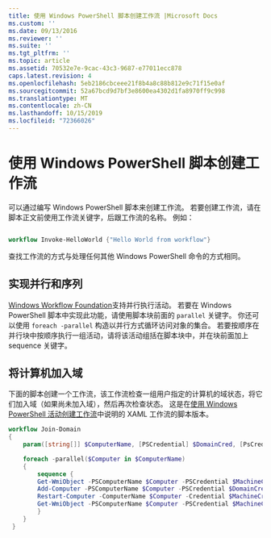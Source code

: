 ```yaml
---
title: 使用 Windows PowerShell 脚本创建工作流 |Microsoft Docs
ms.custom: ''
ms.date: 09/13/2016
ms.reviewer: ''
ms.suite: ''
ms.tgt_pltfrm: ''
ms.topic: article
ms.assetid: 70532e7e-9cac-43c3-9687-e77011ecc878
caps.latest.revision: 4
ms.openlocfilehash: 5eb2186cbceee21f8b4a8c88b812e9c71f15e0af
ms.sourcegitcommit: 52a67bcd9d7bf3e8600ea4302d1fa8970ff9c998
ms.translationtype: MT
ms.contentlocale: zh-CN
ms.lasthandoff: 10/15/2019
ms.locfileid: "72366026"
---
```

# <a name="creating-a-workflow-by-using-a-windows-powershell-script"></a>使用 Windows PowerShell 脚本创建工作流

可以通过编写 Windows PowerShell 脚本来创建工作流。 若要创建工作流，请在脚本正文前使用工作流关键字，后跟工作流的名称。 例如：

```powershell

workflow Invoke-HelloWorld {"Hello World from workflow"}
```

查找工作流的方式与处理任何其他 Windows PowerShell 命令的方式相同。

## <a name="implementing-parallel-and-sequence"></a>实现并行和序列

[Windows Workflow Foundation](https://msdn.microsoft.com/en-us/library/ms735967.aspx)支持并行执行活动。 若要在 Windows PowerShell 脚本中实现此功能，请使用脚本块前面的 `parallel` 关键字。 你还可以使用 `foreach -parallel` 构造以并行方式循环访问对象的集合。 若要按顺序在并行块中按顺序执行一组活动，请将该活动组括在脚本块中，并在块前面加上 sequence 关键字。

## <a name="joining-computers-to-a-domain"></a>将计算机加入域

下面的脚本创建一个工作流，该工作流检查一组用户指定的计算机的域状态，将它们加入域（如果尚未加入域），然后再次检查状态。 这是在[使用 Windows PowerShell 活动创建工作流](./creating-a-workflow-with-windows-powershell-activities.md)中说明的 XAML 工作流的脚本版本。

```powershell
workflow Join-Domain
{
    param([string[]] $ComputerName, [PSCredential] $DomainCred, [PsCredential] $MachineCred)

    foreach -parallel($Computer in $ComputerName)
    {
        sequence {
        Get-WmiObject -PSComputerName $Computer -PSCredential $MachineCred
        Add-Computer -PSComputerName $Computer -PSCredential $DomainCred
        Restart-Computer -ComputerName $Computer -Credential $MachineCred -For PowerShell -Force -Wait -PSComputerName ""
        Get-WmiObject -PSComputerName $Computer -PSCredential $MachineCred
        }
    }
 }

```